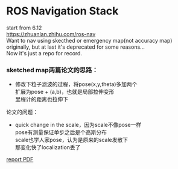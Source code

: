 ROS Navigation Stack
====================

start from 6.12  
https://zhuanlan.zhihu.com/ros-nav  
Want to nav using skecthed or emergency map(not accuracy map) originally, 
but at last it's deprecated for some reasons...  
Now it's just a repo for record.  

### sketched map两篇论文的思路：  
*   修改下粒子滤波的过程，将pose(x,y,theta)多加两个  
    扩展为pose + (a,b)，也就是局部拉伸变形  
    里程计的距离也拉伸下  

论文的问题：  
*   quick change in the scale，因为scale不像pose一样  
    pose有测量保证单步之后是个高斯分布  
    scale也学人家pose，认为是原来的scale发散下  
    那变化快了localization丢了  
    
[report PDF](https://github.com/meiqua/navigation/raw/kinetic-devel/report.pdf)
